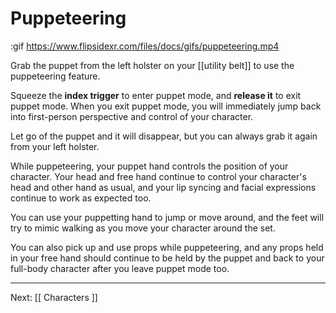 # Puppeteering

:gif https://www.flipsidexr.com/files/docs/gifs/puppeteering.mp4

Grab the puppet from the left holster on your [[utility belt]] to use the puppeteering
feature.

Squeeze the **index trigger** to enter puppet mode, and **release it** to exit puppet mode.
When you exit puppet mode, you will immediately jump back into first-person perspective
and control of your character.

Let go of the puppet and it will disappear, but you can always grab it again from your
left holster.

While puppeteering, your puppet hand controls the position of your character. Your head and
free hand continue to control your character's head and other hand as usual, and your lip
syncing and facial expressions continue to work as expected too.

You can use your puppetting hand to jump or move around, and the feet will try to mimic
walking as you move your character around the set.

You can also pick up and use props while puppeteering, and any props held in your free hand
should continue to be held by the puppet and back to your full-body character after you
leave puppet mode too.

---

Next: [[ Characters ]]
